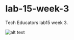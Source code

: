 # lab-15-week-3
Tech Educators lab15 week 3.

![alt text]([http://url/to/img.png](https://images-cdn.9gag.com/photo/aXY2mN2_700b.jpg)https://images-cdn.9gag.com/photo/aXY2mN2_700b.jpg)
